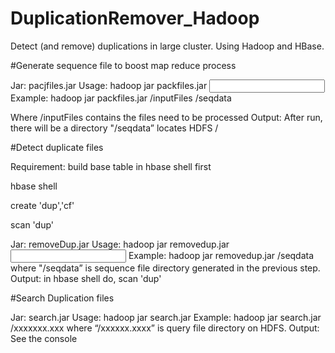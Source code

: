 DuplicationRemover_Hadoop
=========================

Detect (and remove) duplications in large cluster. Using Hadoop and HBase.

#Generate sequence file to boost map reduce process

Jar: pacjfiles.jar
Usage: 
hadoop jar packfiles.jar <input dir> <output dir>
Example: 
hadoop jar packfiles.jar /inputFiles /seqdata

Where /inputFiles contains the files need to be processed
Output: After run, there will be a directory "/seqdata” locates HDFS /

#Detect duplicate files

Requirement: build base table in hbase shell first

hbase shell

create 'dup','cf'

scan 'dup'
	
Jar: removeDup.jar
Usage: 
hadoop jar removedup.jar <input sequence file>
Example: 
hadoop jar removedup.jar /seqdata
where "/seqdata” is sequence file directory generated in the previous step.
Output: in hbase shell do, scan 'dup'

#Search Duplication files

Jar: search.jar
Usage: 
hadoop jar search.jar <query file>
Example: 
hadoop jar search.jar /xxxxxxx.xxx
where “/xxxxxx.xxxx” is query file directory on HDFS.
Output: See the console





